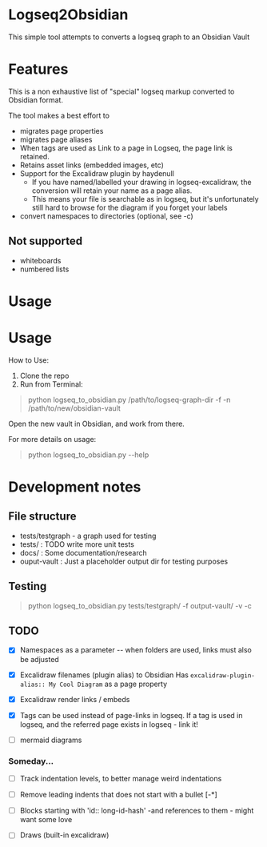 
# Logseq2Obsidian

This simple tool attempts to converts a logseq graph to an Obsidian Vault

# Features

This is a non exhaustive list of "special" logseq markup converted to Obsidian format.

The tool makes a best effort to

- migrates page properties
- migrates page aliases
- When tags are used as Link to a page in Logseq, the page link is retained. 
- Retains asset links (embedded images, etc)
- Support for the Excalidraw plugin by haydenull  
    - If you have named/labelled your drawing in logseq-excalidraw, the conversion will retain your name as a page alias. 
    - This means your file is searchable as in logseq, but it's unfortunately still hard to browse for the diagram if you forget your labels 
- convert namespaces to directories (optional, see -c)


## Not supported

- whiteboards 
- numbered lists

# Usage

# Usage

How to Use:

1. Clone the repo
1. Run from Terminal:

> python logseq_to_obsidian.py /path/to/logseq-graph-dir -f -n /path/to/new/obsidian-vault

Open the new vault in Obsidian, and work from there.

For more details on usage:

> python logseq_to_obsidian.py --help



# Development notes

## File structure

- tests/testgraph - a graph used for testing
- tests/ : TODO write more unit tests
- docs/ : Some documentation/research 
- ouput-vault : Just a placeholder output dir for testing purposes 

## Testing

> python logseq_to_obsidian.py tests/testgraph/ -f output-vault/  -v -c


## TODO

- [x] Namespaces as a parameter -- when folders are used, links must also be adjusted
- [x] Excalidraw filenames (plugin alias) to Obsidian
    Has `excalidraw-plugin-alias:: My Cool Diagram` as a page property

- [x] Excalidraw render links / embeds
- [x] Tags can be used instead of page-links in logseq. If a tag is used in logseq, and the referred page exists in logseq - link it! 
- [ ] mermaid diagrams

### Someday...
- [ ] Track indentation levels, to better manage weird indentations
- [ ] Remove leading indents that does not start with a bullet [\-*]
- [ ] Blocks starting with 'id:: long-id-hash' -and references to them - might want some love
- [ ] Draws (built-in excalidraw)



